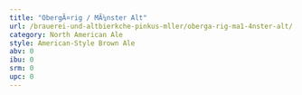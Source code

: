 ```yaml
---
title: "ObergÃ¤rig / MÃ¼nster Alt"
url: /brauerei-und-altbierkche-pinkus-mller/oberga-rig-ma1-4nster-alt/
category: North American Ale
style: American-Style Brown Ale
abv: 0
ibu: 0
srm: 0
upc: 0
---
```


